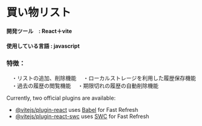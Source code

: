 # 買い物リスト

#### 開発ツール　: React＋vite
#### 使用している言語 : javascript

### 特徴：
　・リストの追加、削除機能
　・ローカルストレージを利用した履歴保存機能
　・過去の履歴の閲覧機能
　・期限切れの履歴の自動削除機能
   


Currently, two official plugins are available:

- [@vitejs/plugin-react](https://github.com/vitejs/vite-plugin-react/blob/main/packages/plugin-react/README.md) uses [Babel](https://babeljs.io/) for Fast Refresh
- [@vitejs/plugin-react-swc](https://github.com/vitejs/vite-plugin-react-swc) uses [SWC](https://swc.rs/) for Fast Refresh
